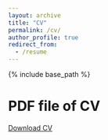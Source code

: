 ```yaml
---
layout: archive
title: "CV"
permalink: /cv/
author_profile: true
redirect_from:
  - /resume
---
```


{% include base_path %}

PDF file of CV
=====
[Download CV](http://maroo-sky.github.io/files/CV_HeeJun_Jung.pdf)

<!--
Education
======
* Ph.D candidate in Aritificial Intelligence at AI Graduate School, Gwangju Institute of Science and Technology (GIST), advised by Professor Kangil Kim, 2020-present
* B.S. in Mechanical Engineering, Kyung Hee University, 2012-2020


Work experience
======
* Spring 2024: Academic Pages Collaborator
  * Github University
  * Duties includes: Updates and improvements to template
  * Supervisor: The Users

* Fall 2015: Research Assistant
  * Github University
  * Duties included: Merging pull requests
  * Supervisor: Professor Hub

* Summer 2015: Research Assistant
  * Github University
  * Duties included: Tagging issues
  * Supervisor: Professor Git

 
Skills
======
* Programming
    * Python, C++, PyTorch
* Softwares
    * LaTex, git, Window series
    * Docker
* Background Knowledge
    * Machine Learning, Deep Learning, Artificial Intelligence, Natural Lanuage Processing, Computer Vision

Publications
======
  <ul>{% for post in site.publications reversed %}
    {% include archive-single-cv.html %}
  {% endfor %}</ul>
  

Talks
======
  <ul>{% for post in site.talks reversed %}
    {% include archive-single-talk-cv.html  %}
  {% endfor %}</ul>


Teaching
======
  <ul>{% for post in site.teaching reversed %}
    {% include archive-single-cv.html %}
  {% endfor %}</ul>
  
Service and leadership
======
* Currently signed in to 43 different slack teams
 -->